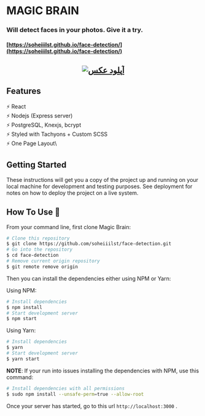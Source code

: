 # MAGIC BRAIN

### Will detect faces in your photos. Give it a try. 
#### [https://soheiiilst.github.io/face-detection/](https://soheiiilst.github.io/face-detection/)
<h2 align="center">
  <a href="http://uupload.ir/" target="_blank"><img src="http://uupload.ir/files/jl20_magic_brain.jpg" border="0" alt="آپلود عکس" /></a>
  <br>
</h2>

## Features

⚡️ React\
⚡️ Nodejs (Express server)\
⚡️ PostgreSQL, Knexjs, bcrypt\
⚡️ Styled with Tachyons + Custom SCSS\
⚡️ One Page Layout\

## Getting Started

These instructions will get you a copy of the project up and running on your local machine for development and testing purposes. See deployment for notes on how to deploy the project on a live system.

## How To Use 🔧

From your command line, first clone Magic Brain:

```bash
# Clone this repository
$ git clone https://github.com/soheiiilst/face-detection.git
# Go into the repository
$ cd face-detection
# Remove current origin repository
$ git remote remove origin
```

Then you can install the dependencies either using NPM or Yarn:

Using NPM:
```bash
# Install dependencies
$ npm install
# Start development server
$ npm start
```
Using Yarn:
```bash
# Install dependencies
$ yarn
# Start development server
$ yarn start
```

**NOTE**:
If your run into issues installing the dependencies with NPM, use this command:

```bash
# Install dependencies with all permissions
$ sudo npm install --unsafe-perm=true --allow-root
```

Once your server has started, go to this url `http://localhost:3000` .

